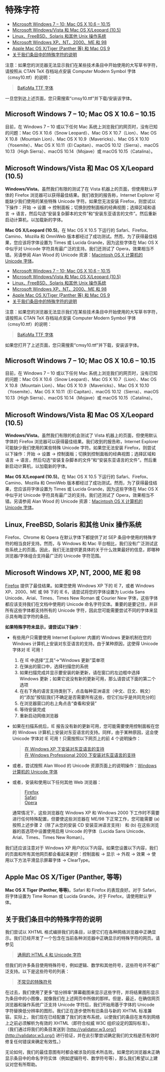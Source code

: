 # 特殊字符


* [Microsoft Windows 7 – 10; Mac OS X 10.6 – 10.15](https://plato.stanford.edu/special-characters.html#ms7-osx10.6)
* [Microsoft Windows/Vista 和 Mac OS X/Leopard (10.5)](https://plato.stanford.edu/special-characters.html#ms-apple)
* [Linux、FreeBSD、Solaris 和其他 Unix 操作系统](https://plato.stanford.edu/special-characters.html#linux)
* [Microsoft Windows XP、NT、2000、ME 和 98](https://plato.stanford.edu/special-characters.html#ms-old)
* [Apple Mac OS X/Tiger (Panther 等) 和 Mac OS 9](https://plato.stanford.edu/special-characters.html#apple-old)
* [关于我们条目中的特殊字符的说明](https://plato.stanford.edu/special-characters.html#note)

注意：如果您的浏览器无法显示我们在某些技术条目中开始使用的大写草书字符，请按照从 CTAN TeX 存档站点安装 Computer Modern Symbol 字体（cmsy10.ttf）的说明：

> [BaKoMa TTF 字体](http://www.ctan.org/tex-archive/fonts/cm/ps-type1/bakoma/ttf/)

一旦您到达上述页面，您只需搜索“cmsy10.ttf”并下载/安装该字体。

## Microsoft Windows 7 – 10; Mac OS X 10.6 – 10.15

目前，在 Windows 7 – 10 或以下任何 Mac 系统上浏览我们的网页时，没有已知的问题：Mac OS X 10.6（Snow Leopard）、Mac OS X 10.7（Lion）、Mac OS X 10.8（Mountain Lion）、Mac OS X 10.9（Mavericks）、Mac OS X 10.10（Yosemite）、Mac OS X 10.11（El Capitan）、macOS 10.12（Sierra）、macOS 10.13（High Sierra）、macOS 10.14（Mojave）或 macOS 10.15（Catalina）。

## Microsoft Windows/Vista 和 Mac OS X/Leopard (10.5)

**Windows/Vista**。虽然我们有限的测试了在 Vista 机器上的页面，但使用默认字体的 Firefox 浏览器可以获得最佳结果。我们收到的报告称，Internet Explorer 可能缺少我们使用的某些特殊 Unicode 字符。如果您无法安装 Firefox，则尝试以下操作：开始 → 设置 → 控制面板；切换到控制面板的经典视图；选择区域和语言 → 语言，然后勾选“安装复杂脚本的文件”和“安装东亚语言的文件”。然后重新启动计算机，以加载新的字体。

**Mac OS X/Leopard (10.5)**。在 Mac OS X 10.5 下运行的 Safari、Firefox、Camino、Mozilla 和 OmniWeb 版本都经过了成功测试。然而，为了获得最佳结果，您应该将字体设置为 Times 或 Lucida Grande，因为这些字体在 Mac OS X 中似乎对 Unicode 字符具有最广泛的支持。我们还测试了 Opera，效果相当不错。另请参阅 Alan Wood 的 Unicode 资源：[Macintosh OS X 计算机的 Unicode 字体](http://www.alanwood.net/unicode/fonts_macosx.html)。
* [Microsoft Windows 7 – 10; Mac OS X 10.6 – 10.15](https://plato.stanford.edu/special-characters.html#ms7-osx10.6)
* [Microsoft Windows/Vista 和 Mac OS X/Leopard (10.5)](https://plato.stanford.edu/special-characters.html#ms-apple)
* [Linux、FreeBSD、Solaris 和其他 Unix 操作系统](https://plato.stanford.edu/special-characters.html#linux)
* [Microsoft Windows XP、NT、2000、ME 和 98](https://plato.stanford.edu/special-characters.html#ms-old)
* [Apple Mac OS X/Tiger (Panther 等) 和 Mac OS 9](https://plato.stanford.edu/special-characters.html#apple-old)
* [关于我们条目中的特殊字符的说明](https://plato.stanford.edu/special-characters.html#note)

注意：如果您的浏览器无法显示我们在某些技术条目中开始使用的大写草书字符，请按照从 CTAN TeX 存档站点安装 Computer Modern Symbol 字体（cmsy10.ttf）的说明：

> [BaKoMa TTF 字体](http://www.ctan.org/tex-archive/fonts/cm/ps-type1/bakoma/ttf/)

如果您打开了上述页面，您只需搜索“cmsy10.ttf”并下载，安装该字体。

## Microsoft Windows 7 – 10; Mac OS X 10.6 – 10.15

目前，在 Windows 7 – 10 或以下任何 Mac 系统上浏览我们的网页时，没有已知的问题：Mac OS X 10.6（Snow Leopard）、Mac OS X 10.7（Lion）、Mac OS X 10.8（Mountain Lion）、Mac OS X 10.9（Mavericks）、Mac OS X 10.10（Yosemite）、Mac OS X 10.11（El Capitan）、macOS 10.12（Sierra）、macOS 10.13（High Sierra）、macOS 10.14（Mojave）或 macOS 10.15（Catalina）。

## Microsoft Windows/Vista 和 Mac OS X/Leopard (10.5)

**Windows/Vista**。虽然我们有限的机会测试了 Vista 机器上的页面，但使用默认字体的 Firefox 浏览器可以获得最佳结果。我们收到的报告称，Internet Explorer 可能缺少我们使用的某些特殊 Unicode 字符。如果您无法安装 Firefox，则尝试以下操作：开始 → 设置 → 控制面板；切换到控制面板的经典视图；选择区域和语言 → 语言，然后勾选“安装复杂脚本的文件”和“安装东亚语言的文件”。然后重新启动计算机，以加载新的字体。

**Mac OS X/Leopard (10.5)**。在 Mac OS X 10.5 下运行的 Safari、Firefox、Camino、Mozilla 和 OmniWeb 版本都经过了成功测试。然而，为了获得最佳结果，您应该将字体设置为 Times 或 Lucida Grande，因为这些字体在 Mac OS X 中似乎对 Unicode 字符具有最广泛的支持。我们还测试了 Opera，效果相当不错。另请参阅 Alan Wood 的 Unicode 资源：[Macintosh OS X 计算机的 Unicode 字体](http://www.alanwood.net/unicode/fonts_macosx.html)。

## Linux, FreeBSD, Solaris 和其他 Unix 操作系统

Firefox、Chrome 和 Opera 在默认字体下都提供了对 SEP 条目中使用的特殊字符的相当良好支持。然而，与 Windows 和 Mac 平台相比，我们没有广泛测试这些系统上的页面。因此，我们无法提供更具体的关于什么效果最好的信息，即哪种浏览器/字体组合支持最广泛的 Unicode 字符范围。

## Microsoft Windows XP, NT, 2000, ME 和 98

[Firefox](http://www.mozilla.org/en-US/firefox/new/) 提供了最佳结果。如果您使用 Windows XP 下的 IE 7，或者 Windows XP、2000、ME 或 98 下的 IE 6，请尝试将您的字体设置为 Lucida Sans Unicode、Arial、Times、Times New Roman 或 Courier New 字体，这些字体都应该支持我们在文档中使用的 Unicode 命名字符实体。重要的是要记住，并非所有这些字体都支持所有的 Unicode 字符，因此您可能需要尝试不同的字体来显示具有晦涩字符的条目。

**如果特殊字符未显示，请尝试以下操作**：

* 有些用户只需要使用 Internet Explorer 内置的 Windows 更新机制在您的 Windows 计算机上安装对东亚语言的支持。由于某种原因，这使得 Unicode 字体对 IE 可用！

  1. 在 IE 中选择“工具”→“Windows 更新”菜单项
  2. 在弹出的窗口中，选择扫描您的系统
  3. 如果扫描完成并显示要安装的新更新，请在窗口的左边框中选择 Windows 更新；如果它说没有新的更新可用，那么请尝试下面的第二个选项
  4. 在右下角的语言支持类别下，点击每种亚洲语言（中文、日文、韩文）的“添加”按钮[我们不确定是否需要所有这些，但它们似乎是共同充分的]
  5. 在浏览器窗口的右上角点击“查看和安装”
  6. 等待安装完成
  7. 重新启动网络浏览器
* 如果在扫描系统后，IE 报告没有新的更新可用，您可能需要使用控制面板在您的 Windows 计算机上安装对东亚语言的支持。同样，由于某种原因，这会使 Unicode 字体对 IE 可用！只需按照以下网页上的前 4 个说明操作：

  > [在 Windows XP 下安装对东亚语言的支持](https://web.archive.org/web/20140803215454/http://bulldog2.redlands.edu/dept/AsianStudiesDept/Language/asianlanguageinstallation_XP.html)  
  > [在 Windows Professional 2000 下安装对东亚语言的支持](https://web.archive.org/web/20140803211417/http://bulldog2.redlands.edu/dept/AsianStudiesDept/Language/asianlanguageinstallation_2000.html)
  
* 或者，尝试按照 Alan Wood 的 Unicode 资源页面上的说明操作：[Windows 计算机的 Unicode 字体](http://www.alanwood.net/unicode/fonts.html)
  
* 或者，安装和使用以下任何其他 Web 浏览器：
  
  > [Firefox](http://www.mozilla.org/en-US/firefox/new/)  
  > [Safari](http://www.apple.com/safari/)  
  > [Opera](http://www.opera.com/computer)
  
  通常情况下，这些浏览器在 Windows XP 和 Windows 2000 下工作时不需要进行任何特殊配置，但要使这些浏览器在 ME/98 下正常工作，您可能需要 (a) 按照上述步骤 2（除了从您的安装 CD 安装亚洲语言支持） 和 (b) 在这些浏览器的首选项中设置使用启用 Unicode 的字体（Lucida Sans Unicode、Arial、Times、Times New Roman）。

我们还应该注意对于 Windows XP 用户的以下内容。如果您设置以下内容，我们的页面和所有其他网页都会看起来更好：控制面板 → 显示 → 外观 → 效果 → 使用以下方法平滑显示屏幕字体 → ClearType。

## Apple Mac OS X/Tiger (Panther, 等等)

**Mac OS X Tiger (Panther, 等等)**。Safari 和 Firefox 的表现良好。对于 Safari，将字体设置为 Time Roman 或 Lucida Grande。对于 Firefox，请使用默认字体。

## 关于我们条目中的特殊字符的说明

我们尝试以 XHTML 格式编排我们的条目，以便它们在各种网络浏览器中正确显示。我们已经开发了一个包含在当前各种浏览器中正确显示的特殊字符的网页。请参见

> [通用的 HTML 4 和 Unicode 字符](https://plato.stanford.edu/symbols/entities.html)

但我们的许多条目使用特殊符号，例如逻辑、数学和其他符号，这些符号并不被广泛支持。以下是这些符号的列表：

> [不常见的特殊符号](https://plato.stanford.edu/symbols/)

在过去，我们使用了更多“低分辨率”屏幕截图来显示这些字符，并将结果图形显示为条目中的小图像，就像我们在上述网页中所做的那样。但是，最近，在确信网页浏览器和操作系统广泛支持 Unicode 字符后，我们开始用基于字体的 Unicode 字符替换低分辨率的图形。我们正在逐步使所有旧条目与新的 XHTML 标准兼容。实际上，我们现在已经配置了我们的发布系统，以使我们的条目在发布到网络上之前必须解析为有效的 XHTML（即符合权威 W3C 组织设定的国际标准）。 （我们通过将我们的条目发送到 [http://validator.w3.org/](http://validator.w3.org/) 进行验证，并在此引擎尝试确定我们的文档是否有效时修复任何错误来确定有效性。）

无论如何，我们的最佳意图有时都会被涉及的技术所击败。如果您的浏览器未正确显示条目中的命名字符实体（例如逻辑符号、数学符号等），那么我们希望以上建议对您有所帮助。
